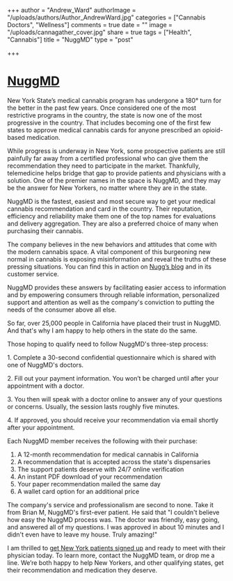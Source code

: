 +++
author = "Andrew_Ward"
authorImage = "/uploads/authors/Author_AndrewWard.jpg"
categories = ["Cannabis Doctors", "Wellness"]
comments = true
date = ""
image = "/uploads/cannagather_cover.jpg"
share = true
tags = ["Health", "Cannabis"]
title = "NuggMD"
type = "post"

+++
# [NuggMD](http://kymb.nuggmd.com/)

New York State’s medical cannabis program has undergone a 180° turn for the better in the past few years. Once considered one of the most restrictive programs in the country, the state is now one of the most progressive in the country. That includes becoming one of the first few states to approve medical cannabis cards for anyone prescribed an opioid-based medication.

While progress is underway in New York, some prospective patients are still painfully far away from a certified professional who can give them the recommendation they need to participate in the market. Thankfully, telemedicine helps bridge that gap to provide patients and physicians with a solution. One of the premier names in the space is NuggMD, and they may be the answer for New Yorkers, no matter where they are in the state.

NuggMD is the fastest, easiest and most secure way to get your medical cannabis recommendation and card in the country. Their reputation, efficiency and reliability make them one of the top names for evaluations and delivery aggregation. They are also a preferred choice of many when purchasing their cannabis.

The company believes in the new behaviors and attitudes that come with the modern cannabis space. A vital component of this burgeoning new normal in cannabis is exposing misinformation and reveal the truths of these pressing situations. You can find this in action on [Nugg’s blog](https://getnugg.com/blog/) and in its customer service.

NuggMD provides these answers by facilitating easier access to information and by empowering consumers through reliable information, personalized support and attention as well as the company's conviction to putting the needs of the consumer above all else.

So far, over 25,000 people in California have placed their trust in NuggMD. And that's why I am happy to help others in the state do the same.

Those hoping to qualify need to follow NuggMD's three-step process:

1\. Complete a 30-second confidential questionnaire which is shared with one of NuggMD's doctors.

2\. Fill out your payment information. You won’t be charged until after your appointment with a doctor.

3\. You then will speak with a doctor online to answer any of your questions or concerns. Usually, the session lasts roughly five minutes.

4\. If approved, you should receive your recommendation via email shortly after your appointment.

Each NuggMD member receives the following with their purchase:

1. A 12-month recommendation for medical cannabis in California
2. A recommendation that is accepted across the state's dispensaries
3. The support patients deserve with 24/7 online verification
4. An instant PDF download of your recommendation
5. Your paper recommendation mailed the same day
6. A wallet card option for an additional price

The company's service and professionalism are second to none. Take it from Brian M, NuggMD's first-ever patient. He said that "I couldn't believe how easy the NuggMD process was. The doctor was friendly, easy going, and answered all of my questions. I was approved in about 10 minutes and I didn't even have to leave my house. Truly amazing!"

I am thrilled to [get New York patients signed up](http://kymb.nuggmd.com/) and ready to meet with their physician today. To learn more, contact the NuggMD team, or drop me a line. We’re both happy to help New Yorkers, and other qualifying states, get their recommendation and medication they deserve.